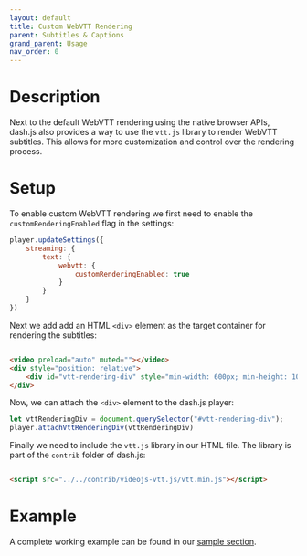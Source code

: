 ```yaml
---
layout: default
title: Custom WebVTT Rendering
parent: Subtitles & Captions
grand_parent: Usage
nav_order: 0
---
```


# Description

Next to the default WebVTT rendering using the native browser APIs, dash.js also provides a way to use the `vtt.js`
library to render WebVTT subtitles. This allows for more customization and control over the rendering process.

# Setup

To enable custom WebVTT rendering we first need to enable the `customRenderingEnabled` flag in the settings:

```js
player.updateSettings({
    streaming: {
        text: {
            webvtt: {
                customRenderingEnabled: true
            }
        }
    }
})
```

Next we add add an HTML `<div>` element as the target container for rendering the subtitles:

```html

<video preload="auto" muted=""></video>
<div style="position: relative">
    <div id="vtt-rendering-div" style="min-width: 600px; min-height: 100px;"></div>
</div>
```

Now, we can attach the `<div>` element to the dash.js player:

```js
let vttRenderingDiv = document.querySelector("#vtt-rendering-div");
player.attachVttRenderingDiv(vttRenderingDiv) 
```

Finally we need to include the `vtt.js` library in our HTML file. The library is part of the `contrib` folder of
dash.js:

```html

<script src="../../contrib/videojs-vtt.js/vtt.min.js"></script>
```

# Example

A complete working example can be found in
our [sample section](https://reference.dashif.org/dash.js/nightly/samples/captioning/vttjs.html).
